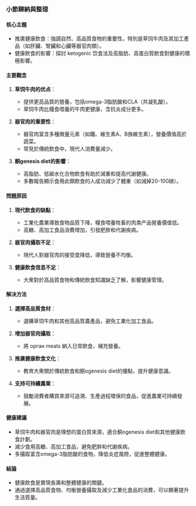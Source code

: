 ### 小節歸納與整理

#### 核心主題  
- 推廣健康飲食：強調自然、高品質食物的重要性，特別是草饲牛肉及其加工產品（如肝臟、腎臟和心臟等器官肉類）。  
- 健康飲食的影響：探討 ketogenic 饮食法及高脂肪、高蛋白質飲食對健康的積極影響。  

#### 主要觀念  
1. **草饲牛肉的优点**：  
   - 提供更高品質的營養，包括omega-3脂肪酸和CLA（共凝乳酸）。  
   - 草饲牛肉比糧食喂養的牛肉更健康，含抗炎成分更多。  

2. **器官肉的重要性**：  
   - 器官肉富含多種微量元素（如鐵、維生素A、B族維生素），營養價值高於蔬菜。  
   - 常見於傳統飲食中，現代人消費量減少。  

3. **酮genesis diet的影響**：  
   - 高脂肪、低碳水化合物飲食有助於減重和提高代謝健康。  
   - 多數報告顯示食用此類飲食的人成功減少了體重（如減掉20-100磅）。  

#### 問題原因  
1. **現代飲食的缺點**：  
   - 工業化農業導致食物品質下降，糧食喂養牲畜的肉类产品營養價值低。  
   - 高糖、高加工食品消費增加，引發肥胖和代謝疾病。  

2. **器官肉攝取不足**：  
   - 現代人對器官肉的接受度降低，導致營養不均衡。  

3. **健康飲食信息不足**：  
   - 大衆對於高品質食物和傳統飲食知識缺乏了解，影響健康管理。  

#### 解决方法  
1. **選擇高品質食材**：  
   - 選購草饲牛肉和其他高品質農產品，避免工業化加工食品。  

2. **增加器官肉攝取**：  
   - 將 орган meats 納入日常飲食，補充營養。  

3. **推廣健康飲食文化**：  
   - 教育大衆關於傳統飲食和酮ogenesis diet的優點，提升健康意識。  

4. **支持可持續農業**：  
   - 鼓勵消費者購買來源可追溯、生產過程環保的食品，促進農業可持續發展。  

#### 健康建議  
- 草饲牛肉和器官肉是理想的蛋白質來源，適合酮ogenesis diet和其他健康飲食計劃。  
- 減少食用高糖、高加工食品，避免肥胖和代謝疾病。  
- 多攝取富含omega-3脂肪酸的食物，降低炎症風險，促進整體健康。  

#### 結論  
- 健康飲食是實現長壽和整體健康的關鍵。  
- 通過選擇高品質食物、均衡營養攝取及減少工業化食品的消費，可以顯著提升生活質量。